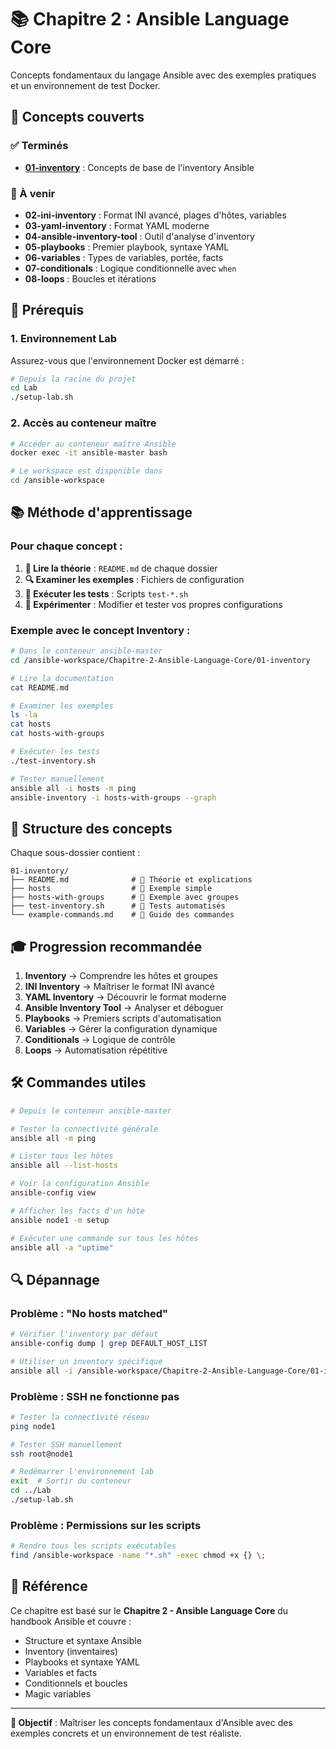 # 📚 Chapitre 2 : Ansible Language Core

Concepts fondamentaux du langage Ansible avec des exemples pratiques et un environnement de test Docker.

## 🎯 Concepts couverts

### ✅ Terminés
- **[01-inventory](./01-inventory/)** : Concepts de base de l'inventory Ansible

### 🔄 À venir
- **02-ini-inventory** : Format INI avancé, plages d'hôtes, variables
- **03-yaml-inventory** : Format YAML moderne
- **04-ansible-inventory-tool** : Outil d'analyse d'inventory
- **05-playbooks** : Premier playbook, syntaxe YAML
- **06-variables** : Types de variables, portée, facts
- **07-conditionals** : Logique conditionnelle avec `when`
- **08-loops** : Boucles et itérations

## 🚀 Prérequis

### 1. Environnement Lab
Assurez-vous que l'environnement Docker est démarré :

```bash
# Depuis la racine du projet
cd Lab
./setup-lab.sh
```

### 2. Accès au conteneur maître
```bash
# Accéder au conteneur maître Ansible
docker exec -it ansible-master bash

# Le workspace est disponible dans
cd /ansible-workspace
```

## 📚 Méthode d'apprentissage

### Pour chaque concept :

1. **📖 Lire la théorie** : `README.md` de chaque dossier
2. **🔍 Examiner les exemples** : Fichiers de configuration
3. **🧪 Exécuter les tests** : Scripts `test-*.sh`
4. **🎯 Expérimenter** : Modifier et tester vos propres configurations

### Exemple avec le concept Inventory :
```bash
# Dans le conteneur ansible-master
cd /ansible-workspace/Chapitre-2-Ansible-Language-Core/01-inventory

# Lire la documentation
cat README.md

# Examiner les exemples
ls -la
cat hosts
cat hosts-with-groups

# Exécuter les tests
./test-inventory.sh

# Tester manuellement
ansible all -i hosts -m ping
ansible-inventory -i hosts-with-groups --graph
```

## 📁 Structure des concepts

Chaque sous-dossier contient :

```
01-inventory/
├── README.md              # 📖 Théorie et explications
├── hosts                  # 🧪 Exemple simple
├── hosts-with-groups      # 🧪 Exemple avec groupes
├── test-inventory.sh      # 🚀 Tests automatisés
└── example-commands.md    # 📝 Guide des commandes
```

## 🎓 Progression recommandée

1. **Inventory** → Comprendre les hôtes et groupes
2. **INI Inventory** → Maîtriser le format INI avancé
3. **YAML Inventory** → Découvrir le format moderne
4. **Ansible Inventory Tool** → Analyser et déboguer
5. **Playbooks** → Premiers scripts d'automatisation
6. **Variables** → Gérer la configuration dynamique
7. **Conditionals** → Logique de contrôle
8. **Loops** → Automatisation répétitive

## 🛠️ Commandes utiles

```bash
# Depuis le conteneur ansible-master

# Tester la connectivité générale
ansible all -m ping

# Lister tous les hôtes
ansible all --list-hosts

# Voir la configuration Ansible
ansible-config view

# Afficher les facts d'un hôte
ansible node1 -m setup

# Exécuter une commande sur tous les hôtes
ansible all -a "uptime"
```

## 🔍 Dépannage

### Problème : "No hosts matched"
```bash
# Vérifier l'inventory par défaut
ansible-config dump | grep DEFAULT_HOST_LIST

# Utiliser un inventory spécifique
ansible all -i /ansible-workspace/Chapitre-2-Ansible-Language-Core/01-inventory/hosts -m ping
```

### Problème : SSH ne fonctionne pas
```bash
# Tester la connectivité réseau
ping node1

# Tester SSH manuellement
ssh root@node1

# Redémarrer l'environnement lab
exit  # Sortir du conteneur
cd ../Lab
./setup-lab.sh
```

### Problème : Permissions sur les scripts
```bash
# Rendre tous les scripts exécutables
find /ansible-workspace -name "*.sh" -exec chmod +x {} \;
```

## 📖 Référence

Ce chapitre est basé sur le **Chapitre 2 - Ansible Language Core** du handbook Ansible et couvre :

- Structure et syntaxe Ansible
- Inventory (inventaires)
- Playbooks et syntaxe YAML
- Variables et facts
- Conditionnels et boucles
- Magic variables

---

**🎯 Objectif** : Maîtriser les concepts fondamentaux d'Ansible avec des exemples concrets et un environnement de test réaliste.
